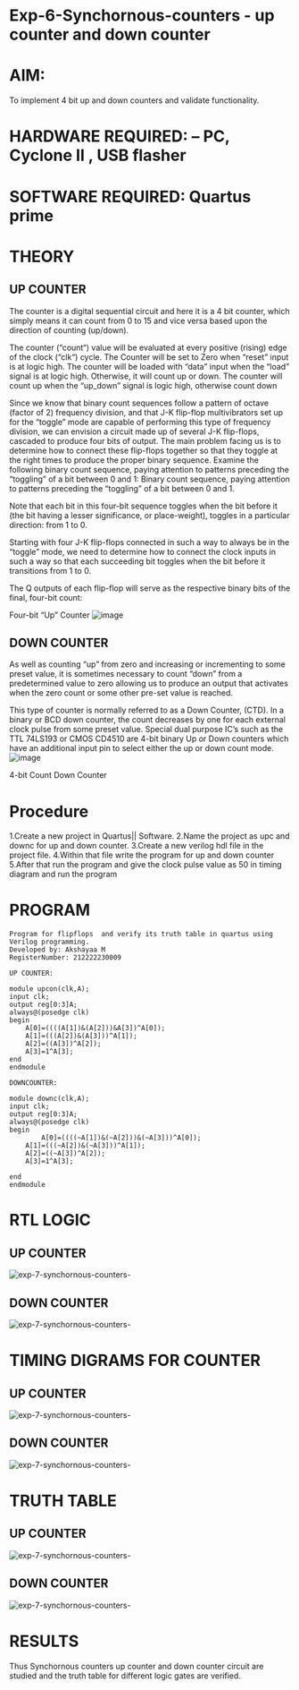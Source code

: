 # Exp-6-Synchornous-counters - up counter and down counter 
# AIM: 
To implement 4 bit up and down counters and validate  functionality.
# HARDWARE REQUIRED:  – PC, Cyclone II , USB flasher
# SOFTWARE REQUIRED:   Quartus prime
# THEORY 

## UP COUNTER 
The counter is a digital sequential circuit and here it is a 4 bit counter, which simply means it can count from 0 to 15 and vice versa based upon the direction of counting (up/down). 

The counter (“count“) value will be evaluated at every positive (rising) edge of the clock (“clk“) cycle.
The Counter will be set to Zero when “reset” input is at logic high.
The counter will be loaded with “data” input when the “load” signal is at logic high. Otherwise, it will count up or down.
The counter will count up when the “up_down” signal is logic high, otherwise count down

Since we know that binary count sequences follow a pattern of octave (factor of 2) frequency division, and that J-K flip-flop multivibrators set up for the “toggle” mode are capable of performing this type of frequency division, we can envision a circuit made up of several J-K flip-flops, cascaded to produce four bits of output.
The main problem facing us is to determine how to connect these flip-flops together so that they toggle at the right times to produce the proper binary sequence.
Examine the following binary count sequence, paying attention to patterns preceding the “toggling” of a bit between 0 and 1:
Binary count sequence, paying attention to patterns preceding the “toggling” of a bit between 0 and 1.

Note that each bit in this four-bit sequence toggles when the bit before it (the bit having a lesser significance, or place-weight), toggles in a particular direction: from 1 to 0.



 
 

Starting with four J-K flip-flops connected in such a way to always be in the “toggle” mode, we need to determine how to connect the clock inputs in such a way so that each succeeding bit toggles when the bit before it transitions from 1 to 0.

The Q outputs of each flip-flop will serve as the respective binary bits of the final, four-bit count:

 
 

Four-bit “Up” Counter
![image](https://user-images.githubusercontent.com/36288975/169644758-b2f4339d-9532-40c5-af40-8f4f8c942e2c.png)



## DOWN COUNTER 

As well as counting “up” from zero and increasing or incrementing to some preset value, it is sometimes necessary to count “down” from a predetermined value to zero allowing us to produce an output that activates when the zero count or some other pre-set value is reached.

This type of counter is normally referred to as a Down Counter, (CTD). In a binary or BCD down counter, the count decreases by one for each external clock pulse from some preset value. Special dual purpose IC’s such as the TTL 74LS193 or CMOS CD4510 are 4-bit binary Up or Down counters which have an additional input pin to select either the up or down count mode.
![image](https://user-images.githubusercontent.com/36288975/169644844-1a14e123-7228-4ed8-81a9-eb937dff4ac8.png)


4-bit Count Down Counter
# Procedure
1.Create a new project in Quartus|| Software. 2.Name the project as upc and downc for up and down counter. 3.Create a new verilog hdl file in the project file. 4.Within that file write the program for up and down counter 5.After that run the program and give the clock pulse value as 50 in timing diagram and run the program



# PROGRAM 
```
Program for flipflops  and verify its truth table in quartus using Verilog programming.
Developed by: Akshayaa M
RegisterNumber: 212222230009

UP COUNTER:

module upcon(clk,A);
input clk;
output reg[0:3]A;
always@(posedge clk)
begin
	A[0]=((((A[1])&(A[2]))&A[3])^A[0]);
	A[1]=(((A[2])&(A[3]))^A[1]);
	A[2]=((A[3])^A[2]);
	A[3]=1^A[3];
end
endmodule

DOWNCOUNTER:

module downc(clk,A);
input clk;
output reg[0:3]A;
always@(posedge clk)
begin
        A[0]=((((~A[1])&(~A[2]))&(~A[3]))^A[0]);
	A[1]=(((~A[2])&(~A[3]))^A[1]);
	A[2]=((~A[3])^A[2]);
	A[3]=1^A[3];
	
end
endmodule
```
# RTL LOGIC 
## UP COUNTER 
![exp-7-synchornous-counters-](upcon.png)
## DOWN COUNTER  
![exp-7-synchornous-counters-](downcon.png)
# TIMING DIGRAMS FOR COUNTER  
## UP COUNTER
![exp-7-synchornous-counters-](upconwave.png)
## DOWN COUNTER
![exp-7-synchornous-counters-](downconwave.png)
# TRUTH TABLE 
## UP COUNTER
![exp-7-synchornous-counters-](uptable.png)
## DOWN COUNTER
![exp-7-synchornous-counters-](downtable.png)
# RESULTS 
Thus Synchornous counters up counter and down counter circuit are studied and the truth table for different logic gates are verified.
